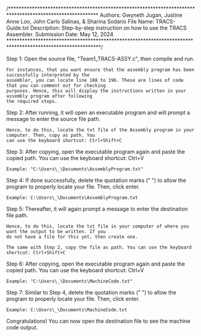 /**********************************************************************************************************
Authors:         Gwyneth Jugan, Justine Anne Loo, John Carlo Salinas, & Sharina Sodario
File Name:       TRACS-Guide.txt
Description:     Step-by-step instruction on how to use the TRACS Assembler.
Submission Date: May 12, 2024           
***********************************************************************************************************/

Step 1: Open the source file, "Team1_TRACS-ASSY.c", then compile and run. 

	For instances, that you want ensure that the assembly program has been successfully interpreted by the 
	assembler, you can locate line 188 to 196. These are lines of code that you can comment out for checking
 	purposes. Hence, this will display the instructions written in your assembly program after following 
	the required steps.


Step 2: After running, it will open an executable program and will prompt a message to enter the source file path.
 	
	Hence, to do this, locate the txt file of the Assembly program in your computer. Then, copy as path. You
	can use the keyboard shortcut: Ctrl+Shift+C


Step 3: After copying, open the executable program again and paste the copied path. You can use the keyboard 
	shortcut: Ctrl+V

	Example: "C:\Users\_\Documents\AssemblyProgram.txt"


Step 4:	If done successfully, delete the quotation marks (" ") to allow the program to properly locate your file.
	Then, click enter.

	Example: C:\Users\_\Documents\AssemblyProgram.txt


Step 5: Thereafter, it will again prompt a message to enter the destination file path. 

	Hence, to do this, locate the txt file in your computer of where you want the output to be written. If you
	do not have a file for this yet, then create one. 

	The same with Step 2, copy the file as path. You can use the keyboard shortcut: Ctrl+Shift+C


Step 6: After copying, open the executable program again and paste the copied path. You can use the keyboard 
	shortcut: Ctrl+V
	
	Example: "C:\Users\_\Documents\MachineCode.txt"

Step 7: Similar to Step 4, delete the quotation marks (" ") to allow the program to properly locate your file.
	Then, click enter.

	Example: C:\Users\_\Documents\MachineCode.txt


Congratulations! You can now open the destination file to see the machine code output. 






	
